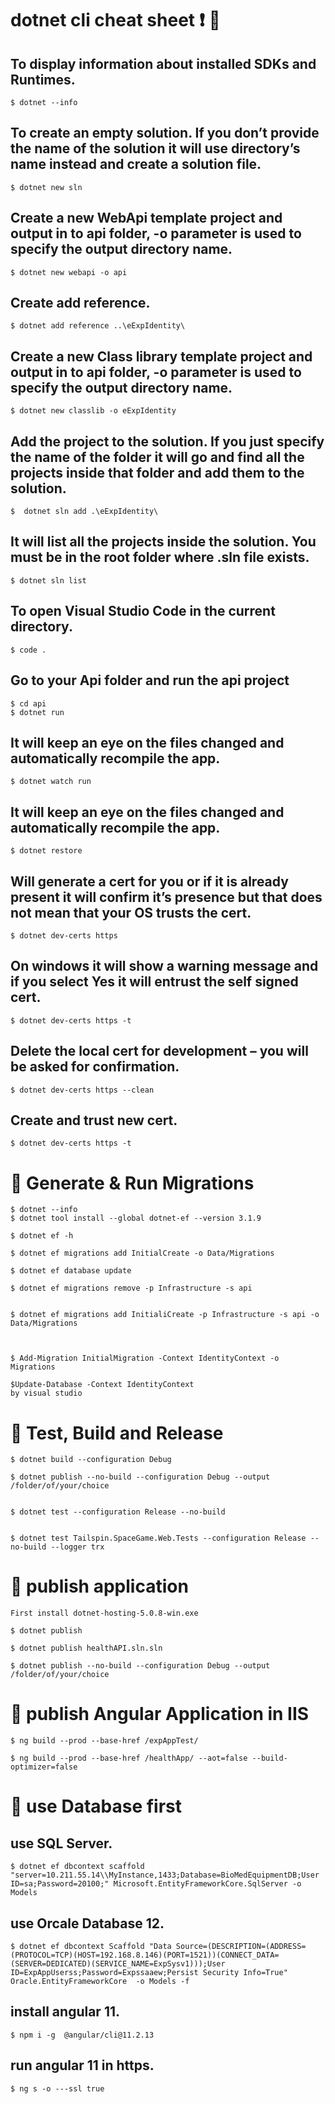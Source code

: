   # **dotnet cli cheat sheet**   :exclamation: 🚀

## To display information about installed SDKs and Runtimes.
```
$ dotnet --info
```

## To create an empty solution. If you don’t provide the name of the solution it will use directory’s name instead and create a solution file.

```
$ dotnet new sln
```

## Create a new WebApi template project and output in to api folder, -o parameter is used to specify the output directory name.

```
$ dotnet new webapi -o api

```
## Create add reference.

```
$ dotnet add reference ..\eExpIdentity\

```

## Create a new Class library template project and output in to api folder, -o parameter is used to specify the output directory name.

```
$ dotnet new classlib -o eExpIdentity

```

## Add the project to the solution. If you just specify the name of the folder it will go and find all the projects inside that folder and add them to the solution.

```
$  dotnet sln add .\eExpIdentity\

```

##  It will list all the projects inside the solution. You must be in the root folder where .sln file exists.

```
$ dotnet sln list

```

## To open Visual Studio Code in the current directory.

```
$ code .
```

## Go to your Api folder and run the api project

```
$ cd api
$ dotnet run
```

## It will keep an eye on the files changed and automatically recompile the app.

```
$ dotnet watch run
```


## It will keep an eye on the files changed and automatically recompile the app.

```
$ dotnet restore
```

## Will generate a cert for you or if it is already present it will confirm it’s presence but that does not mean that your OS trusts the cert.

```
$ dotnet dev-certs https
```


## On windows it will show a warning message and if you select Yes it will entrust the self signed cert.

```
$ dotnet dev-certs https -t
```

## Delete the local cert for development – you will be asked for confirmation.

```
$ dotnet dev-certs https --clean
```


## Create and trust new cert.

```
$ dotnet dev-certs https -t

```
#  🚦  Generate & Run Migrations

```
$ dotnet --info
$ dotnet tool install --global dotnet-ef --version 3.1.9

$ dotnet ef -h

$ dotnet ef migrations add InitialCreate -o Data/Migrations

$ dotnet ef database update

$ dotnet ef migrations remove -p Infrastructure -s api


$ dotnet ef migrations add InitialiCreate -p Infrastructure -s api -o Data/Migrations



$ Add-Migration InitialMigration -Context IdentityContext -o Migrations

$Update-Database -Context IdentityContext
by visual studio
```

#  🚦  Test, Build and Release

```
$ dotnet build --configuration Debug

$ dotnet publish --no-build --configuration Debug --output /folder/of/your/choice


$ dotnet test --configuration Release --no-build


$ dotnet test Tailspin.SpaceGame.Web.Tests --configuration Release --no-build --logger trx

```


#  🚦  publish application

```
First install dotnet-hosting-5.0.8-win.exe

$ dotnet publish

$ dotnet publish healthAPI.sln.sln

$ dotnet publish --no-build --configuration Debug --output /folder/of/your/choice

```

#  🚦  publish Angular Application in IIS

```
$ ng build --prod --base-href /expAppTest/

$ ng build --prod --base-href /healthApp/ --aot=false --build-optimizer=false

```

#  🚦  use Database first

## use SQL Server.

```
$ dotnet ef dbcontext scaffold "server=10.211.55.14\\MyInstance,1433;Database=BioMedEquipmentDB;User ID=sa;Password=20100;" Microsoft.EntityFrameworkCore.SqlServer -o Models

```

## use Orcale Database 12.

```
$ dotnet ef dbcontext Scaffold "Data Source=(DESCRIPTION=(ADDRESS=(PROTOCOL=TCP)(HOST=192.168.8.146)(PORT=1521))(CONNECT_DATA=(SERVER=DEDICATED)(SERVICE_NAME=ExpSysv1)));User ID=ExpAppUserss;Password=Expssaaew;Persist Security Info=True" Oracle.EntityFrameworkCore  -o Models -f
```



## install angular 11.

```
$ npm i -g  @angular/cli@11.2.13

```

## run angular 11 in https.

```
$ ng s -o ---ssl true

```


